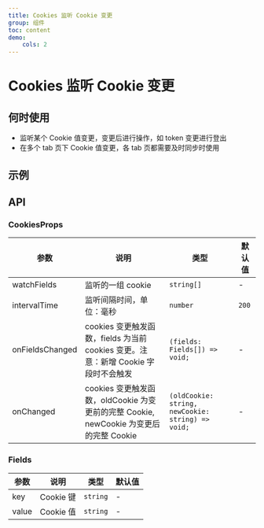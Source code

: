 ```yaml
---
title: Cookies 监听 Cookie 变更
group: 组件
toc: content
demo:
    cols: 2
---
```


# Cookies 监听 Cookie 变更

## 何时使用

-   监听某个 Cookie 值变更，变更后进行操作，如 token 变更进行登出
-   在多个 tab 页下 Cookie 值变更，各 tab 页都需要及时同步时使用

## 示例

<code src='./demos/basic.tsx' title='基本使用'></code>

## API

### CookiesProps

| 参数            | 说明                                                                                   | 类型                                              | 默认值 |
| --------------- | -------------------------------------------------------------------------------------- | ------------------------------------------------- | ------ |
| watchFields     | 监听的一组 cookie                                                                      | `string[]`                                        | -      |
| intervalTime    | 监听间隔时间，单位：毫秒                                                               | `number`                                          | `200`  |
| onFieldsChanged | cookies 变更触发函数，fields 为当前 cookies 变更。注意：新增 Cookie 字段时不会触发     | `(fields: Fields[]) => void;`                     | -      |
| onChanged       | cookies 变更触发函数，oldCookie 为变更前的完整 Cookie, newCookie 为变更后的完整 Cookie | `(oldCookie: string, newCookie: string) => void;` | -      |

### Fields

| 参数  | 说明      | 类型     | 默认值 |
| ----- | --------- | -------- | ------ |
| key   | Cookie 键 | `string` | -      |
| value | Cookie 值 | `string` | -      |
